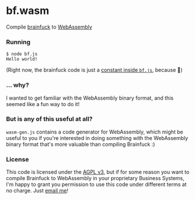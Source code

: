 # bf.wasm

Compile [brainfuck](https://en.wikipedia.org/wiki/Brainfuck) to
[WebAssembly](https://webassembly.org/)

### Running

```
$ node bf.js
Hello world!
```

(Right now, the brainfuck code is just a [constant inside `bf.js`](bf.js#L31), because
:shrug:)

### ... why?

I wanted to get familiar with the WebAssembly binary format, and this seemed
like a fun way to do it!

### But is any of this useful at all?

`wasm-gen.js` contains a code generator for WebAssembly, which might be useful
to you if you're interested in doing something with the WebAssembly binary
format that's more valuable than compiling Brainfuck :)

### License

This code is licensed under the [AGPL v3](license.txt), but if for some reason you want to compile Brainfuck to WebAssembly in your proprietary Business Systems, I'm happy to grant
you permission to use this code under different terms at no charge. Just [email
me](mailto:nornagon@nornagon.net)!
